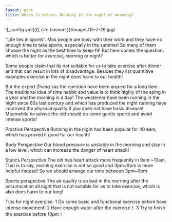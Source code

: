 ```yaml
---
layout: post
title: Which is better，Running in the night or morning?
---
```


![_config.yml]({{ site.baseurl }}/images/15-7-26.jpg)

“Life lies in sports”. Mos people are busy with their work and they have no enough time to take sports, especially in the summer! So many of them choose the night as the best time to keep-fit! But here comes the question: which is better for exercise, morning or night?

Some people claim that its not suitable for us to take exercise after dinner and that can result in lots of disadvantage. Besides they list quantitive examples exercise in the night does harm to our health!

But the expert Zhang say the question have been argued for a long time. The traditional idea of time habbit and value is to think highly of the sping in a year and the morning in a day! The westerner have been running in the night since 80s last century and which has produced the night running have improved the physical quality if you does not have basic disease! Meanwhile he advise the old should do some gentle sports and avoid intense sports!

Practice Perspective
Running in the night has been popular for 40 ears, which has proved it good for our health!

Body Perspective
Our blood pressure is unstable in the morning and stay in a low level, which can increase the danger of heart attack!

Statics Perspective
The old has heart attack more frequently in 9am ~10am. That is to say, morning exercise is not so good and 3pm~9pm is more helpful instead! So we should arrange our time between 3pm~9pm

Sports perspective
The air quality is so bad in the morning after the accumulation all night that is not suitable for us to take exercise, which is also does harm to our lung!

Tips for night exercise:
1 Do some basic and functional exercise before have intense movement! 
2 Have enough water after the exercise！
3 Try to finish the exercise before 10pm！